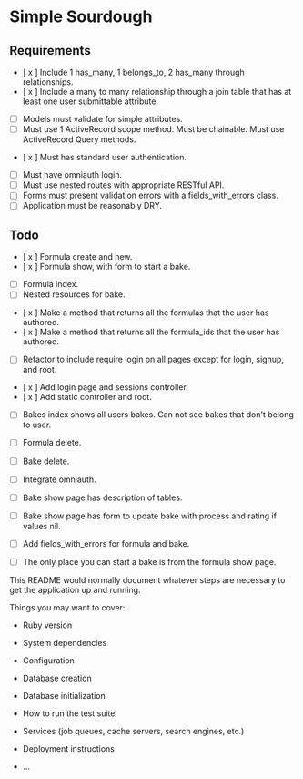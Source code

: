 # Simple Sourdough


## Requirements

- [ x ] Include 1 has_many, 1 belongs_to, 2 has_many through relationships.
- [ x ] Include a many to many relationship through a join table that has at least one user submittable attribute.
- [  ] Models must validate for simple attributes.
- [  ] Must use 1 ActiveRecord scope method. Must be chainable. Must use ActiveRecord Query methods.
- [ x ] Must has standard user authentication.
- [  ] Must have omniauth login.
- [  ] Must use nested routes with appropriate RESTful API.
- [  ] Forms must present validation errors with a fields_with_errors class.
- [  ] Application must be reasonably DRY. 

## Todo

- [ x ] Formula create and new.
- [ x ] Formula show, with form to start a bake.
- [  ] Formula index.
- [  ] Nested resources for bake.
- [ x ] Make a method that returns all the formulas that the user has authored.
- [ x ] Make a method that returns all the formula_ids that the user has authored.
- [  ] Refactor to include require login on all pages except for login, signup, and root.
- [ x ] Add login page and sessions controller.
- [ x ] Add static controller and root.
- [  ] Bakes index shows all users bakes. Can not see bakes that don't belong to user.
- [  ] Formula delete.
- [  ] Bake delete.
- [  ] Integrate omniauth.
- [  ] Bake show page has description of tables.
- [  ] Bake show page has form to update bake with process and rating if values nil.
- [  ] Add fields_with_errors for formula and bake.
- [  ] The only place you can start a bake is from the formula show page.

    




This README would normally document whatever steps are necessary to get the
application up and running.

Things you may want to cover:

* Ruby version

* System dependencies

* Configuration

* Database creation

* Database initialization

* How to run the test suite

* Services (job queues, cache servers, search engines, etc.)

* Deployment instructions

* ...
